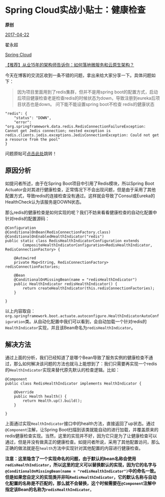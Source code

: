 # Spring Cloud实战小贴士：健康检查

**原创**

 [2017-04-22](https://blog.didispace.com/spring-cloud-tips-3/)

 翟永超

 [Spring Cloud](https://blog.didispace.com/categories/Spring-Cloud/)

[【推荐】从业15年的架构师告诉你：如何落地微服务和云原生架构？](https://blog.didispace.com/how-to-implement-microservice-and-cloud-native-architecture/)

今天在博客的交流区收到一条不错的问题，拿出来给大家分享一下。具体问题如下：

> 因为项目里面用到了redis集群，但并不是用spring boot的配置方式，启动后项目健康检查老是检查redis的时候状态为down，导致注册到eureka后项目状态也是down。
> 问下能不能设置spring boot不检查 redis的健康状态

```
"redis": { 
    "status": "DOWN", 
    "error": "org.springframework.data.redis.RedisConnectionFailureException: Cannot get Jedis connection; nested exception is redis.clients.jedis.exceptions.JedisConnectionException: Could not get a resource from the pool" 
}
```

问题原帖可[点击此处](http://qa.didispace.com/?/question/7)跳转！

## 原因分析

如提问者所述，由于在Spring Boot项目中引用了Redis模块，所以Spring Boot Actuator会对其进行健康检查，正常情况下不会出现问题，但是由于采用了其他配置方式，导致redis的连接检查没有通过。这样就会导致了Consul或Eureka的HealthCheck认为该服务是DOWN状态。

那么redis的健康检查是如何实现的呢？我们不妨来看看健康检查的自动化配置中针对redis的配置源码：

```
@Configuration
@ConditionalOnBean(RedisConnectionFactory.class)
@ConditionalOnEnabledHealthIndicator("redis")
public static class RedisHealthIndicatorConfiguration extends
		CompositeHealthIndicatorConfiguration<RedisHealthIndicator, RedisConnectionFactory> {

	@Autowired
	private Map<String, RedisConnectionFactory> redisConnectionFactories;

	@Bean
	@ConditionalOnMissingBean(name = "redisHealthIndicator")
	public HealthIndicator redisHealthIndicator() {
		return createHealthIndicator(this.redisConnectionFactories);
	}

}
```

以上内容取自：`org.springframework.boot.actuate.autoconfigure.HealthIndicatorAutoConfiguration`类。从自动化配置中我们可以看到，会自动加载一个针对redis的`HealthIndicator`实现，并且该Bean命名为`redisHealthIndicator`。

## 解决方法

通过上面的分析，我们已经知道了是哪个Bean导致了服务实例的健康检查不通过，那么如何解决该问题的方法也就马上能想到了：我们只需要再实现一个redis的`HealthIndicator`实现来替代原先默认的检查逻辑。比如：

```
@Component
public class RedisHealthIndicator implements HealthIndicator {

    @Override
    public Health health() {
        return Health.up().build();
    }
    
}
```

上面通过实现`HealthIndicator`接口中的health方法，直接返回了up状态。通过`@Component`注解，让Spring Boot扫描到该类就能自动的进行加载，并覆盖原来的redis健康检查实现。当然，这里的实现并不好，因为它只是为了让健康检查可以通过，但是并没有做真正的健康检查。如提问者所说，采用了其他配置访问，那么正确的做法就是在`health`方法中实现针对其他配置的内容进行健康检查。

**注意：这里隐含了一个实现命名的问题，由于默认的bean名称会使用`redisHealthIndicator`，所以这里的定义可以替换默认的实现，因为它的名字与`@ConditionalOnMissingBean(name = "redisHealthIndicator")`中的命名一致。但是如果您自定义的实现类并非叫`RedisHealthIndicator`，它的默认名称与自动化配置的名称是不匹配的，那么就不会替换，这个时候需要在`@Component`注解中指定该Bean的名称为`redisHealthIndicator`**。
